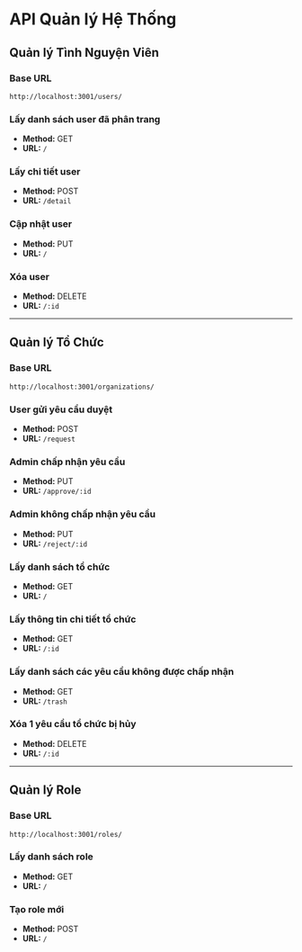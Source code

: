 # API Quản lý Hệ Thống

## Quản lý Tình Nguyện Viên
### Base URL
`http://localhost:3001/users/`

### Lấy danh sách user đã phân trang
- **Method:** GET
- **URL:** `/`

### Lấy chi tiết user
- **Method:** POST
- **URL:** `/detail`

### Cập nhật user
- **Method:** PUT
- **URL:** `/`

### Xóa user
- **Method:** DELETE
- **URL:** `/:id`

---

## Quản lý Tổ Chức
### Base URL
`http://localhost:3001/organizations/`

### User gửi yêu cầu duyệt
- **Method:** POST
- **URL:** `/request`

### Admin chấp nhận yêu cầu
- **Method:** PUT
- **URL:** `/approve/:id`

### Admin không chấp nhận yêu cầu
- **Method:** PUT
- **URL:** `/reject/:id`

### Lấy danh sách tổ chức
- **Method:** GET
- **URL:** `/`

### Lấy thông tin chi tiết tổ chức
- **Method:** GET
- **URL:** `/:id`

### Lấy danh sách các yêu cầu không được chấp nhận
- **Method:** GET
- **URL:** `/trash`

### Xóa 1 yêu cầu tổ chức bị hủy
- **Method:** DELETE
- **URL:** `/:id`

---

## Quản lý Role
### Base URL
`http://localhost:3001/roles/`

### Lấy danh sách role
- **Method:** GET
- **URL:** `/`

### Tạo role mới
- **Method:** POST
- **URL:** `/`

